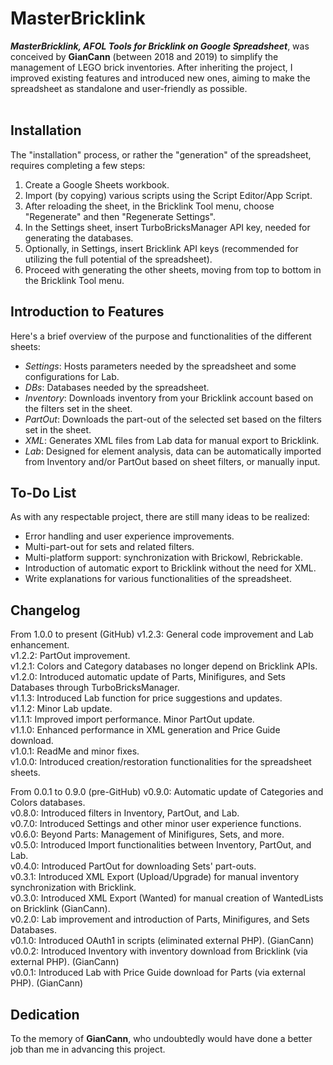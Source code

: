 # MasterBricklink
<b><i>MasterBricklink, AFOL Tools for Bricklink on Google Spreadsheet</b></i>, was conceived by <b>GianCann</b> (between 2018 and 2019) to simplify the management of LEGO brick inventories. After inheriting the project, I improved existing features and introduced new ones, aiming to make the spreadsheet as standalone and user-friendly as possible.<br></br>

## Installation
The "installation" process, or rather the "generation" of the spreadsheet, requires completing a few steps:

1. Create a Google Sheets workbook.
2. Import (by copying) various scripts using the Script Editor/App Script.
3. After reloading the sheet, in the Bricklink Tool menu, choose "Regenerate" and then "Regenerate Settings".
4. In the Settings sheet, insert TurboBricksManager API key, needed for generating the databases.
5. Optionally, in Settings, insert Bricklink API keys (recommended for utilizing the full potential of the spreadsheet).
6. Proceed with generating the other sheets, moving from top to bottom in the Bricklink Tool menu.

## Introduction to Features
Here's a brief overview of the purpose and functionalities of the different sheets:

* <i>Settings</i>: Hosts parameters needed by the spreadsheet and some configurations for Lab.
* <i>DBs</i>: Databases needed by the spreadsheet.
* <i>Inventory</i>: Downloads inventory from your Bricklink account based on the filters set in the sheet.
* <i>PartOut</i>: Downloads the part-out of the selected set based on the filters set in the sheet.
* <i>XML</i>: Generates XML files from Lab data for manual export to Bricklink.
* <i>Lab</i>: Designed for element analysis, data can be automatically imported from Inventory and/or PartOut based on sheet filters, or manually input.

## To-Do List
As with any respectable project, there are still many ideas to be realized:

* Error handling and user experience improvements.
* Multi-part-out for sets and related filters.
* Multi-platform support: synchronization with Brickowl, Rebrickable.
* Introduction of automatic export to Bricklink without the need for XML.
* Write explanations for various functionalities of the spreadsheet.

## Changelog
From 1.0.0 to present (GitHub)
v1.2.3: General code improvement and Lab enhancement.<br>
v1.2.2: PartOut improvement.<br>
v1.2.1: Colors and Category databases no longer depend on Bricklink APIs.<br>
v1.2.0: Introduced automatic update of Parts, Minifigures, and Sets Databases through TurboBricksManager.<br>
v1.1.3: Introduced Lab function for price suggestions and updates.<br>
v1.1.2: Minor Lab update.<br>
v1.1.1: Improved import performance. Minor PartOut update.<br>
v1.1.0: Enhanced performance in XML generation and Price Guide download.<br>
v1.0.1: ReadMe and minor fixes.<br>
v1.0.0: Introduced creation/restoration functionalities for the spreadsheet sheets.<br>

From 0.0.1 to 0.9.0 (pre-GitHub)
v0.9.0: Automatic update of Categories and Colors databases.<br>
v0.8.0: Introduced filters in Inventory, PartOut, and Lab.<br>
v0.7.0: Introduced Settings and other minor user experience functions.<br>
v0.6.0: Beyond Parts: Management of Minifigures, Sets, and more.<br>
v0.5.0: Introduced Import functionalities between Inventory, PartOut, and Lab.<br>
v0.4.0: Introduced PartOut for downloading Sets' part-outs.<br>
v0.3.1: Introduced XML Export (Upload/Upgrade) for manual inventory synchronization with Bricklink.<br>
v0.3.0: Introduced XML Export (Wanted) for manual creation of WantedLists on Bricklink (GianCann).<br>
v0.2.0: Lab improvement and introduction of Parts, Minifigures, and Sets Databases.<br>
v0.1.0: Introduced OAuth1 in scripts (eliminated external PHP). (GianCann)<br>
v0.0.2: Introduced Inventory with inventory download from Bricklink (via external PHP). (GianCann)<br>
v0.0.1: Introduced Lab with Price Guide download for Parts (via external PHP). (GianCann)<br>

## Dedication
To the memory of <b>GianCann</b>, who undoubtedly would have done a better job than me in advancing this project.